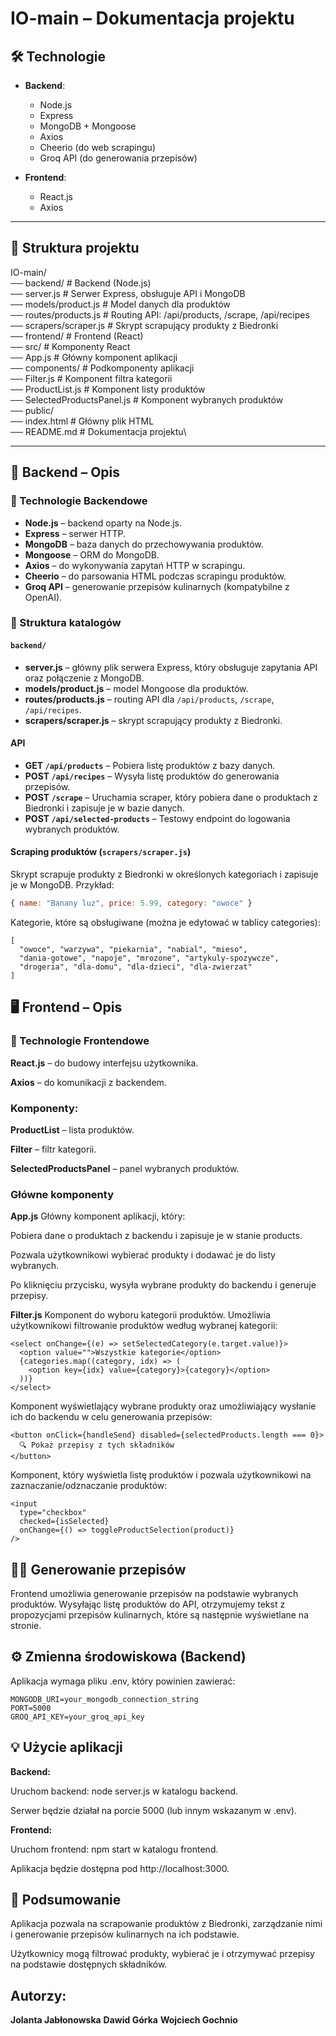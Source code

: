 # IO-main – Dokumentacja projektu

## 🛠 Technologie
- **Backend**:
  - Node.js
  - Express
  - MongoDB + Mongoose
  - Axios
  - Cheerio (do web scrapingu)
  - Groq API (do generowania przepisów)
  
- **Frontend**:
  - React.js
  - Axios

---

## 📁 Struktura projektu

IO-main/\
── backend/ # Backend (Node.js)\
 ── server.js # Serwer Express, obsługuje API i MongoDB\
 ── models/product.js # Model danych dla produktów\
 ── routes/products.js # Routing API: /api/products, /scrape, /api/recipes\
 ── scrapers/scraper.js # Skrypt scrapujący produkty z Biedronki\
── frontend/ # Frontend (React)\
 ── src/ # Komponenty React\
  ── App.js # Główny komponent aplikacji\
  ── components/ # Podkomponenty aplikacji\
   ── Filter.js # Komponent filtra kategorii\
   ── ProductList.js # Komponent listy produktów\
   ── SelectedProductsPanel.js # Komponent wybranych produktów\
 ── public/\
 ── index.html # Główny plik HTML\
── README.md # Dokumentacja projektu\


---

## 📒 Backend – Opis

### 🔧 Technologie Backendowe

- **Node.js** – backend oparty na Node.js.
- **Express** – serwer HTTP.
- **MongoDB** – baza danych do przechowywania produktów.
- **Mongoose** – ORM do MongoDB.
- **Axios** – do wykonywania zapytań HTTP w scrapingu.
- **Cheerio** – do parsowania HTML podczas scrapingu produktów.
- **Groq API** – generowanie przepisów kulinarnych (kompatybilne z OpenAI).

### 📁 Struktura katalogów

#### `backend/`

- **server.js** – główny plik serwera Express, który obsługuje zapytania API oraz połączenie z MongoDB.
- **models/product.js** – model Mongoose dla produktów.
- **routes/products.js** – routing API dla `/api/products`, `/scrape`, `/api/recipes`.
- **scrapers/scraper.js** – skrypt scrapujący produkty z Biedronki.

#### API

- **GET `/api/products`** – Pobiera listę produktów z bazy danych.
- **POST `/api/recipes`** – Wysyła listę produktów do generowania przepisów.
- **POST `/scrape`** – Uruchamia scraper, który pobiera dane o produktach z Biedronki i zapisuje je w bazie danych.
- **POST `/api/selected-products`** – Testowy endpoint do logowania wybranych produktów.

#### Scraping produktów (`scrapers/scraper.js`)

Skrypt scrapuje produkty z Biedronki w określonych kategoriach i zapisuje je w MongoDB. Przykład:

```js
{ name: "Banany luz", price: 5.99, category: "owoce" }
  ```
Kategorie, które są obsługiwane (można je edytować w tablicy categories):
```
[
  "owoce", "warzywa", "piekarnia", "nabial", "mieso", 
  "dania-gotowe", "napoje", "mrozone", "artykuly-spozywcze", 
  "drogeria", "dla-domu", "dla-dzieci", "dla-zwierzat"
]
```
## 🖥️ Frontend – Opis
### 🔧 Technologie Frontendowe
**React.js** – do budowy interfejsu użytkownika.

**Axios** – do komunikacji z backendem.

### Komponenty:

**ProductList** – lista produktów.

**Filter** – filtr kategorii.

**SelectedProductsPanel** – panel wybranych produktów.

### Główne komponenty
**App.js**
Główny komponent aplikacji, który:

Pobiera dane o produktach z backendu i zapisuje je w stanie products.

Pozwala użytkownikowi wybierać produkty i dodawać je do listy wybranych.

Po kliknięciu przycisku, wysyła wybrane produkty do backendu i generuje przepisy.

**Filter.js**
Komponent do wyboru kategorii produktów. Umożliwia użytkownikowi filtrowanie produktów według wybranej kategorii:
```
<select onChange={(e) => setSelectedCategory(e.target.value)}>
  <option value="">Wszystkie kategorie</option>
  {categories.map((category, idx) => (
    <option key={idx} value={category}>{category}</option>
  ))}
</select>
```
Komponent wyświetlający wybrane produkty oraz umożliwiający wysłanie ich do backendu w celu generowania przepisów:
```
<button onClick={handleSend} disabled={selectedProducts.length === 0}>
  🔍 Pokaż przepisy z tych składników
</button>
```
Komponent, który wyświetla listę produktów i pozwala użytkownikowi na zaznaczanie/odznaczanie produktów:
```
<input
  type="checkbox"
  checked={isSelected}
  onChange={() => toggleProductSelection(product)}
/>
```
## 🧑‍🍳 Generowanie przepisów
Frontend umożliwia generowanie przepisów na podstawie wybranych produktów. Wysyłając listę produktów do API, otrzymujemy tekst z propozycjami przepisów kulinarnych, które są następnie wyświetlane na stronie.

## ⚙️ Zmienna środowiskowa (Backend)
Aplikacja wymaga pliku .env, który powinien zawierać:
```
MONGODB_URI=your_mongodb_connection_string
PORT=5000
GROQ_API_KEY=your_groq_api_key
```
## 💡 Użycie aplikacji
**Backend:**

Uruchom backend: node server.js w katalogu backend.

Serwer będzie działał na porcie 5000 (lub innym wskazanym w .env).

**Frontend:**

Uruchom frontend: npm start w katalogu frontend.

Aplikacja będzie dostępna pod http://localhost:3000.

## 🚧 Podsumowanie
Aplikacja pozwala na scrapowanie produktów z Biedronki, zarządzanie nimi i generowanie przepisów kulinarnych na ich podstawie.

Użytkownicy mogą filtrować produkty, wybierać je i otrzymywać przepisy na podstawie dostępnych składników.

## Autorzy:
**Jolanta Jabłonowska**
**Dawid Górka**
**Wojciech Gochnio**
